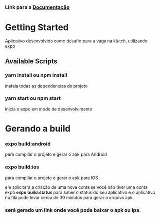 ### Link para a [Documentação](https://www.notion.so/Documenta-o-do-Desafio-Klutch-287662cc343e4ba5864ed6915352339d)

# Getting Started

Aplicativo desenvolvido como desafio para a vaga na klutch, utilizando expo 

## Available Scripts  
### yarn install ou npm install
instala todas as dependencias do projeto

### yarn start ou npm start
inicia o expo em modo de desenvolvimento 

# Gerando a build
### expo build:android
para compilar o projeto e gerar o apk para Android 

### expo build:ios
para compilar o projeto e gerar o apk para IOS 

ele solicitará a criação de uma nova conta se você não tiver uma conta expo  **expo build:status** para saber o status do seu aplicativo e o aplicativo na fila pode levar cerca de 30 minutos para gerar o arquivo apk.

### será gerado um link onde você pode baixar o apk ou ipa.
